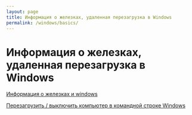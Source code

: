 ```yaml
---
layout: page
title: Информация о железках, удаленная перезагрузка в Windows
permalink: /windows/basics/
---
```


# Информация о железках, удаленная перезагрузка в Windows

[Информация о железках и windows](/windows/basics/info/)

[Перезагрузить / выключить компьютер в командной строке Windows](/windows/basics/reboot-remotely/)
